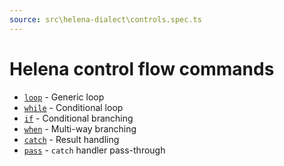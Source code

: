 ```yaml
---
source: src\helena-dialect\controls.spec.ts
---
```

# Helena control flow commands

- [`loop`](../../pages/helena-dialect/commands/loop.md) - Generic loop
- [`while`](../../pages/helena-dialect/commands/while.md) - Conditional loop
- [`if`](../../pages/helena-dialect/commands/if.md) - Conditional branching
- [`when`](../../pages/helena-dialect/commands/when.md) - Multi-way branching
- [`catch`](../../pages/helena-dialect/commands/catch.md) - Result handling
- [`pass`](../../pages/helena-dialect/commands/pass.md) - `catch` handler pass-through


